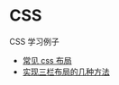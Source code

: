 # CSS

CSS 学习例子

- [常见 css 布局](https://juejin.im/post/5bbcd7ff5188255c80668028)
- [实现三栏布局的几种方法](https://github.com/ljianshu/Blog/issues/14)
